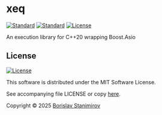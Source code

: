 # xeq

[![Standard](https://img.shields.io/badge/C%2B%2B-20-blue.svg)](https://en.wikipedia.org/wiki/C%2B%2B20) [![Standard](https://img.shields.io/badge/C-11-purple.svg)](https://en.wikipedia.org/wiki/C11) [![License](https://img.shields.io/badge/license-MIT-blue.svg)](https://opensource.org/licenses/MIT)

An execution library for C++20 wrapping Boost.Asio

## License

[![License](https://img.shields.io/badge/license-MIT-blue.svg)](https://opensource.org/licenses/MIT)

This software is distributed under the MIT Software License.

See accompanying file LICENSE or copy [here](https://opensource.org/licenses/MIT).

Copyright &copy; 2025 [Borislav Stanimirov](http://github.com/iboB)
